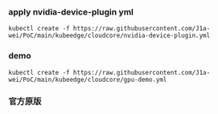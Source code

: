 ### apply nvidia-device-plugin yml

```
kubectl create -f https://raw.githubusercontent.com/J1a-wei/PoC/main/kubeedge/cloudcore/nvidia-device-plugin.yml
```

### demo

```
kubectl create -f https://raw.githubusercontent.com/J1a-wei/PoC/main/kubeedge/cloudcore/gpu-demo.yml

```


### 官方原版

```

```